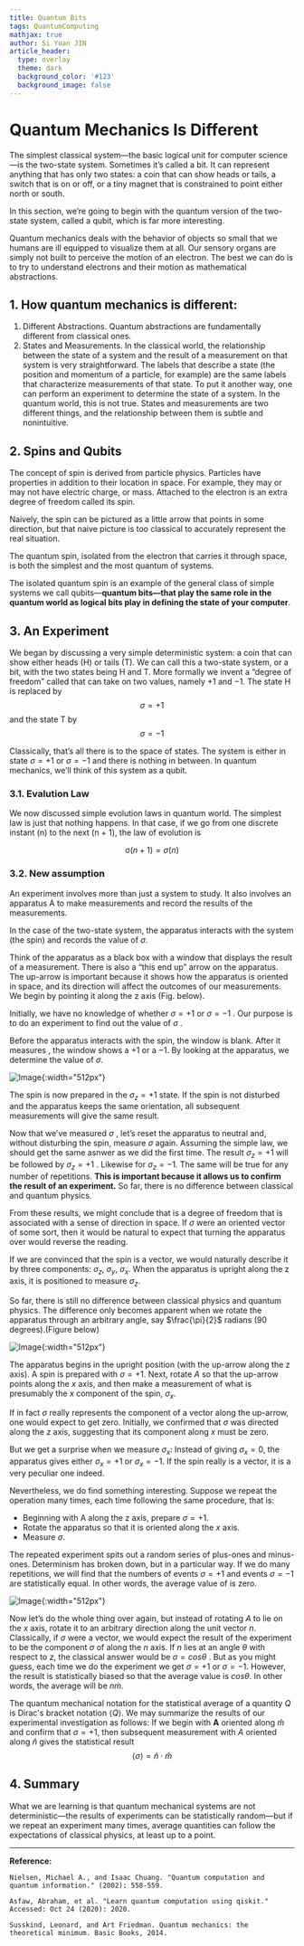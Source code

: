 ```yaml
---
title: Quantum Bits
tags: QuantumComputing
mathjax: true
author: Si Yuan JIN
article_header:
  type: overlay
  theme: dark
  background_color: '#123'
  background_image: false
---
```


# Quantum Mechanics Is Different
The simplest classical system—the basic logical unit for computer science —is the two-state system. Sometimes it’s called a bit. It can represent anything that has only two states: a coin that can show heads or tails, a switch that is on or off, or a tiny magnet that is constrained to point either north or south.

In this section, we’re going to begin with the quantum version of the two-state system, called a qubit, which is far more interesting.

Quantum mechanics deals with the behavior of objects so small that we humans are ill equipped to visualize them at all. Our sensory organs are simply not built to perceive the motion of an electron. The best we can do is to try to understand electrons and their motion as mathematical abstractions.

## 1. How quantum mechanics is different:
1. Different Abstractions. Quantum abstractions are fundamentally different from classical ones.
2. States and Measurements. In the classical world, the relationship between the state of a system and the result of a measurement on that
system is very straightforward. The labels that describe a state (the position and momentum of a particle, for example) are the same labels that characterize measurements of that state. To put it another way, one can perform an experiment to determine the state of a system. In the quantum world, this is not true. States and measurements are two different things, and the relationship between them is subtle and nonintuitive.

## 2. Spins and Qubits
The concept of spin is derived from particle physics. Particles have properties in addition to their location in space. For example, they may or may not have electric charge, or mass. Attached to the electron is an extra degree of freedom called its spin.

Naively, the spin can be pictured as a little arrow that points in some direction, but that naive picture is too classical to accurately represent the real situation.

The quantum spin, isolated from the electron that carries it through space, is both the simplest and the most quantum of systems.

The isolated quantum spin is an example of the general class of simple systems we call qubits—**quantum bits—that play the same role in the quantum world as logical bits play in defining the state of your computer**.


## 3. An Experiment
We began by discussing a very simple deterministic system: a coin that can show either heads (H) or tails (T). We can call this a two-state system, or a bit, with the two states being H and T. More formally we invent a “degree of freedom” called that can take on two values, namely +1 and −1. The state H is replaced by
$$ \sigma = +1 $$
and the state T by
$$ \sigma = -1 $$

Classically, that’s all there is to the space of states. The system is either in state $\sigma = +1$ 
or $\sigma = -1$ and there is nothing in between. In quantum mechanics, we’ll think of this system as a qubit.

### 3.1. Evalution Law
We now discussed simple evolution laws in quantum world. The simplest law is just that nothing happens. In that case, if we go from one discrete instant (n) to the next (n + 1), the law of evolution is

$$ \mathcal \sigma(n+1) = \sigma(n)
\tag{1.1}
$$

### 3.2. New assumption
An experiment involves more than just a system to study. It also involves an apparatus A to make measurements and record the results of the measurements.

In the case of the two-state system, the apparatus interacts with the system (the spin) and records the value of $\sigma$.

Think of the apparatus as a black box with a window that displays the result of a measurement. There is also a “this end up” arrow on the apparatus. The up-arrow is important because it shows how the apparatus is oriented in space, and its direction will affect the outcomes of our measurements. We begin by pointing it along the z axis (Fig. below).

Initially, we have no knowledge of whether $\sigma = +1$ or $\sigma = -1$ . Our purpose is to do an experiment to find out the value of $\sigma$ .

Before the apparatus interacts with the spin, the window is blank. After it measures , the window shows a +1 or a −1. By looking at the apparatus, we determine the value of $\sigma$.


![Image](https://jsybruce.github.io/Homepage/assets/images/posts/Quantum-Bits/Apparatus.jpg "Image@512x512"){:width="512px"}

The spin is now prepared in the $\sigma_{z} = +1$ state. If the spin is not disturbed and the apparatus keeps the same orientation, all subsequent measurements will give the same result.

Now that we’ve measured $\sigma$ , let’s reset the apparatus to neutral and, without disturbing the spin, measure $\sigma$ again. Assuming the simple law, we should get the same asnwer as we did the first time. The result $\sigma_{z} = +1$ will be followed by $\sigma_{z} = +1$ . Likewise for $\sigma_{z} = -1$. The same will be true for any number of repetitions. **This is important because it allows us to confirm the result of an experiment.**  So far, there is no difference between classical and quantum physics. 

From these results, we might conclude that is a degree of freedom that is associated with a sense of direction in space. If $\sigma$ were an oriented vector of some sort, then it would be natural to expect that turning the apparatus over would reverse the reading.

If we are convinced that the spin is a vector, we would naturally describe it by three components: $\sigma_{z}$, $\sigma_{y}$, $\sigma_{x}$. When the apparatus is upright along the z axis, it is positioned to measure $\sigma_{z}$.

So far, there is still no difference between classical physics and quantum physics. The difference only becomes apparent when we rotate the apparatus through an arbitrary angle, say $\frac{\pi}{2}$ radians (90 degrees).(Figure below)

![Image](https://jsybruce.github.io/Homepage/assets/images/posts/Quantum-Bits/Apparatus90.jpg "Image@512x512"){:width="512px"}

The apparatus begins in the upright position (with the up-arrow along the z axis). A spin is prepared with $\sigma = +1$. Next, rotate $A$ so that the up-arrow points along the $x$ axis, and then make a measurement of what is presumably the $x$ component of the spin, $\sigma_{x}$.

If in fact $\sigma$ really represents the component of a vector along the up-arrow, one would expect to get zero.  Initially, we confirmed that $\sigma$ was directed along the $z$ axis, suggesting that its component along $x$ must be zero.


But we get a surprise when we measure $\sigma_{x}$: Instead of giving $\sigma_{x}=0$, the apparatus gives either $\sigma_{x}=+1$ or $\sigma_{x}=-1$. If the spin really is a vector, it is a very peculiar one indeed.

Nevertheless, we do find something interesting. Suppose we repeat the operation many times, each time following the same procedure, that is: 
- Beginning with A along the z axis, prepare $\sigma=+1$. 
- Rotate the apparatus so that it is oriented along the $x$ axis.
- Measure $\sigma$.

The repeated experiment spits out a random series of plus-ones and minus-ones. Determinism has broken down, but in a particular way. If we do many repetitions, we will find that the numbers of events $\sigma=+1$ and events $\sigma=-1$ are statistically equal. In other words, the average value of is zero.

![Image](https://jsybruce.github.io/Homepage/assets/images/posts/Quantum-Bits/ApparatusRandom.jpg "Image@512x512"){:width="512px"}

Now let’s do the whole thing over again, but instead of rotating $A$ to lie on the $x$ axis, rotate it to an arbitrary direction along the unit vector $n$. Classically, if $\sigma$ were a vector, we would expect the result of the experiment to be the component $\sigma$ of along the $n$ axis. If $n$ lies at an angle $\theta$ with respect to $z$, the classical answer would be $\sigma= cos\theta$ . But as you might guess, each time we do the experiment we get $\sigma=+1$ or $\sigma=-1$. However, the result is statistically biased so that the average value is $cos\theta$. In other words, the average will be $n \dot m$.

The quantum mechanical notation for the statistical average of a quantity $Q$ is Dirac's bracket notation $\langle Q\rangle$. We may summarize the results of our experimental investigation as follows: If we begin with $\boldsymbol{A}$ oriented along $\widehat{m}$ and confirm that $\sigma=+1$, then subsequent measurement with $A$ oriented along $\widehat{n}$ gives the statistical result
$$\langle\sigma\rangle=\widehat{n} \cdot \widehat{m} \tag{2}$$

## 4. Summary
What we are learning is that quantum mechanical systems are not deterministic—the results of experiments can be statistically random—but if we repeat an experiment many times, average quantities can follow the expectations of classical physics, at least up to a point.


---

**Reference:**

`Nielsen, Michael A., and Isaac Chuang. "Quantum computation and quantum information." (2002): 558-559.`

`Asfaw, Abraham, et al. "Learn quantum computation using qiskit." Accessed: Oct 24 (2020): 2020.`

`Susskind, Leonard, and Art Friedman. Quantum mechanics: the theoretical minimum. Basic Books, 2014.`